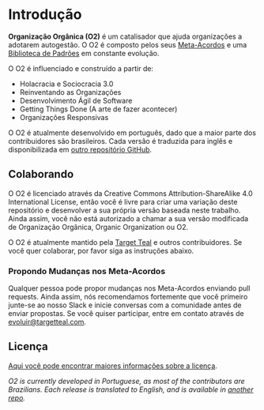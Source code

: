 # Introdução

**Organização Orgânica \(O2\)** é um catalisador que ajuda organizações a adotarem autogestão. O O2 é composto pelos seus [Meta-Acordos](https://github.com/targetteal/organic-organization/tree/b8eec2dcfe6343d96fd559764fea2c0397d8c074/meta-acordos.md) e uma [Biblioteca de Padrões](https://github.com/targetteal/organic-organization/tree/b8eec2dcfe6343d96fd559764fea2c0397d8c074/biblioteca.md) em constante evolução.

O O2 é influenciado e construído a partir de:

* Holacracia e Sociocracia 3.0
* Reinventando as Organizações
* Desenvolvimento Ágil de Software
* Getting Things Done \(A arte de fazer acontecer\)
* Organizações Responsivas

O O2 é atualmente desenvolvido em português, dado que a maior parte dos contribuidores são brasileiros. Cada versão é traduzida para inglês e disponibilizada em [outro repositório GitHub](https://github.com/targetteal/organic-organization-translations/).

## Colaborando

O O2 é licenciado através da Creative Commons Attribution-ShareAlike 4.0 International License, então você é livre para criar uma variação deste repositório e desenvolver a sua própria versão baseada neste trabalho. Ainda assim, você não está autorizado a chamar a sua versão modificada de Organização Orgânica, Organic Organization ou O2.

O O2 é atualmente mantido pela [Target Teal](https://targetteal.com/pt/) e outros contribuidores. Se você quer colaborar, por favor siga as instruções abaixo.

### Propondo Mudanças nos Meta-Acordos

Qualquer pessoa pode propor mudanças nos Meta-Acordos enviando pull requests. Ainda assim, nós recomendamos fortemente que você primeiro junte-se ao nosso Slack e inicie conversas com a comunidade antes de enviar propostas. Se você quiser participar, entre em contato através de [evoluir@targetteal.com](mailto:evoluir@targetteal.com).

## Licença

[Aqui você pode encontrar maiores informações sobre a licença](https://github.com/targetteal/organic-organization/tree/b8eec2dcfe6343d96fd559764fea2c0397d8c074/LICENSE.MD).

_O2 is currently developed in Portuguese, as most of the contributors are Brazilians. Each release is translated to English, and is available in_ [_another repo_](https://github.com/targetteal/organic-organization-translations/)_._

